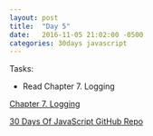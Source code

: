 ```yaml
---
layout: post
title:  "Day 5"
date:   2016-11-05 21:02:00 -0500
categories: 30days javascript
---
```

Tasks:

* Read Chapter 7. Logging

[Chapter 7. Logging](http://chimera.labs.oreilly.com/books/1234000000262/ch07.html)

[30 Days Of JavaScript GitHub Repo](https://github.com/chrylarson/30DaysOfJavaScript)